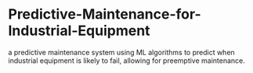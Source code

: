 # Predictive-Maintenance-for-Industrial-Equipment
a predictive maintenance system using ML algorithms to predict when industrial equipment is likely to fail, allowing for preemptive maintenance.
